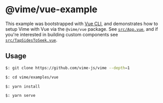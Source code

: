 # @vime/vue-example

This example was bootstrapped with [Vue CLI](https://cli.vuejs.org/), and demonstrates how to setup
Vime with Vue via the `@vime/vue` package. See [`src/App.vue`](./src/App.vue), and if you're
interested in building custom components see [`src/TapSidesToSeek.vue`](./src/TapSidesToSeek.vue).

## Usage

```bash
$: git clone https://github.com/vime-js/vime --depth=1

$: cd vime/examples/vue

$: yarn install

$: yarn serve
```
